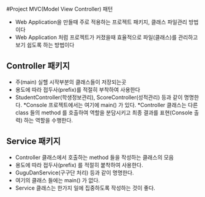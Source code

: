 #Project MVC(Model View Controller) 패턴
* Web Application을 만들때 주로 적용하는 프로젝트 패키지, 클래스 파일관리 방법이다
* Web Application 처럼 프로젝트가 커졌을때 효율적으로 파일(클래스)를 관리하고 보기 쉽도록 하는 방법이다

## Controller 패키지
* 주(main) 실핼 시작부분의 클래스들이 저장되는곳
* 용도에 따라 접두사(prefix)를 적절히 부착하여 사용한다
* StudentController(학생정보관리), ScoreController(성적관리) 등과 같이 명명한다.
*Console 프로젝트에서는 여기에 main() 가 있다.
*Controller 클래스는 다른 class 들의 method 를 호출하여 역할을 분담시키고 최종 결과를 표현(Console 출력) 하는 역할을 수행한다.

## Service 패키지
* Controller 클래스에서 호출하는 method 들을 작성하는 클래스의 모음
* 용도에 따라 접두사(prefix) 를 적절히 붙착하여 사용한다.
* GuguDanService(구구단 처리) 등과 같이 명명한다.
* 여기의 클래스 들에는 main() 가 없다.
* Service 클래스는 한가지 일에 집중하도록 작성하는 것이 좋다.